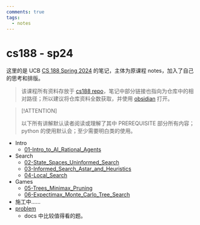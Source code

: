 ```yaml
---
comments: true
tags:
  - notes
---
```


# cs188 - sp24

这里的是 UCB [CS 188 Spring 2024](https://inst.eecs.berkeley.edu/~cs188/sp24/) 的笔记，主体为原课程 notes，加入了自己的思考和排版。

> 该课程所有资料存放于 [cs188 repo](https://github.com/Darstib/cs188)，笔记中部分链接也指向为仓库中的相对路径；所以建议将仓库资料全数获取，并使用 [obsidian](https://obsidian.md/) 打开。

> [!ATTENTION]
>
> 以下所有讲解默认读者阅读或理解了其中 PREREQUISITE 部分所有内容；python 的使用默认会；至少需要明白类的使用。

- Intro
    - [01-Intro_to_AI_Rational_Agents](01-Intro_to_AI_Rational_Agents.md)
- Search
    - [02-State_Spaces_Uninformed_Search](02-State_Spaces_Uninformed_Search.md)
    - [03-Informed_Search_Astar_and_Heuristics](03-Informed_Search_Astar_and_Heuristics.md)
    - [04-Local_Search](04-Local_Search.md)
- Games
    - [05-Trees_Minimax_Pruning](05-Trees_Minimax_Pruning.md)
    - [06-Expectimax_Monte_Carlo_Tree_Search](06-Expectimax_Monte_Carlo_Tree_Search.md)
- 施工中……
- [problem](problem.md)
    - docs 中比较值得看的题。